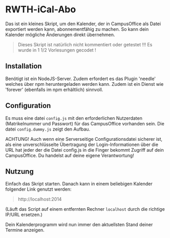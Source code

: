 # RWTH-iCal-Abo

Das ist ein kleines Skript, um den Kalender, der in CampusOffice als Datei exportiert werden kann, abonnementfähig zu machen. So kann dein Kalender mögliche Änderungen direkt übernehmen.

> Dieses Skript ist natürlich nicht kommentiert oder getestet !!! Es wurde in 1 1/2 Vorlesungen gecodet !

## Installation

Benötigt ist ein NodeJS-Server. Zudem erfordert es das Plugin 'needle' welches über npm heruntergeladen werden kann. Zudem ist ein Dienst wie 'forever' (ebenfalls im npm erhältlich) sinnvoll.

## Configuration

Es muss eine datei ```config.js``` mit den erforderlichen Nutzerdaten (Matrikelnummer und Passwort) für das CampusOffice vorhanden sein. Die datei ```config.dummy.js``` zeigt den Aufbau.

<aside class="notice">
ACHTUNG! Auch wenn eine Serverseitige Configurationsdatei sicherer ist, als eine unverschlüsselte Übertragung der Login-Informationen über die URL hat jeder der die Datei config.js in die Finger bekommt Zugriff auf dein CampusOffice.
Du handelst auf deine eigene Verantwortung!
</aside>

## Nutzung

Einfach das Skript starten. Danach kann in einem beliebigen Kalender folgender Link genutzt werden:

> ht<span></span>tp://localhost:2014

(Läuft das Script auf einem entfernten Rechner ```localhost``` durch die richtige IP/URL ersetzen.)

Dein Kalenderprogramm wird nun immer den aktuellsten Stand deiner Termine anzeigen.
